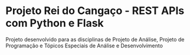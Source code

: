 # Projeto Rei do Cangaço - REST APIs com Python e Flask
Projeto desenvolvido para as disciplinas de Projeto de Análise, Projeto de Programação e Tópicos Especiais de Análise e Desenvolvimento
